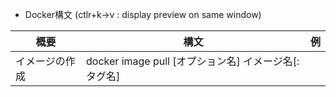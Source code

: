 * Docker構文
(ctlr+k→v : display preview on same window)

| 概要 | 構文 | 例 |
| ---- | ---- | ---- |
| イメージの作成 | docker image pull [オプション名] イメージ名[:タグ名]